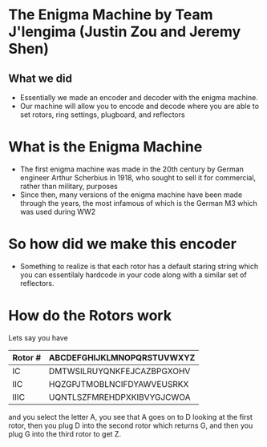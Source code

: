 # The Enigma Machine by Team J'lengima (Justin Zou and Jeremy Shen)

## What we did
- Essentially we made an encoder and decoder with the enigma machine.
- Our machine will allow you to encode and decode where you are able to set rotors, ring settings, plugboard, and reflectors

# What is the Enigma Machine
- The first enigma machine was made in the 20th century by German engineer Arthur Scherbius in 1918, who sought to sell it for commercial, rather than military, purposes
- Since then, many versions of the enigma machine have been made through the years, the most infamous of which is the German M3 which was used during WW2

# So how did we make this encoder
- Something to realize is that each rotor has a default staring string which you can essentilaly hardcode in your code along with a similar set of reflectors.

# How do the Rotors work
Lets say you have 

| Rotor #      | ABCDEFGHIJKLMNOPQRSTUVWXYZ  |
| ----------- | ----------- |
| IC      | DMTWSILRUYQNKFEJCAZBPGXOHV       |
| IIC   | HQZGPJTMOBLNCIFDYAWVEUSRKX        |
| IIIC  |  UQNTLSZFMREHDPXKIBVYGJCWOA | 
and you select the letter A, you see that A goes on to D looking at the first rotor, then you plug D into the second rotor which returns G, and then you plug G into the third rotor to get Z. 




